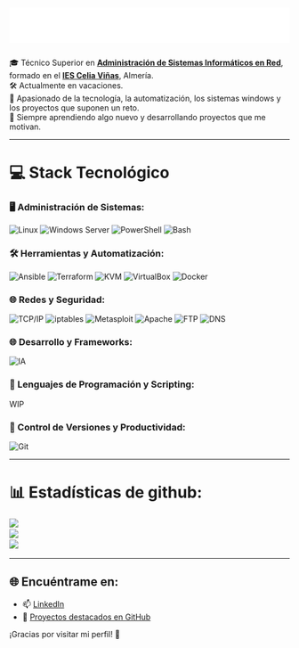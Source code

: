 <h1 align="center">
  <img src="https://raw.githubusercontent.com/AlexRL0/AlexRL0/master/name.svg" alt="Alex" />
</h1>

<!-- Nivel 3: Código personalizado para el README -->

🎓 Técnico Superior en **[Administración de Sistemas Informáticos en Red](https://todofp.es/que-estudiar/familias-profesionales/informatica-comunicaciones/admin-sist-informaticos-red.html)**, formado en el **[IES Celia Viñas](https://iescelia.org)**, Almería.    
🛠️ Actualmente en vacaciones.  
🚀 Apasionado de la tecnología, la automatización, los sistemas windows y los proyectos que suponen un reto.  
🌱 Siempre aprendiendo algo nuevo y desarrollando proyectos que me motivan.

---

# 💻 Stack Tecnológico

### 🖥️ Administración de Sistemas:
![Linux](https://img.shields.io/badge/Linux-FCC624?style=for-the-badge&logo=linux&logoColor=black)
![Windows Server](https://img.shields.io/badge/Windows_Server-0078D6?style=for-the-badge&logo=windows&logoColor=white)
![PowerShell](https://img.shields.io/badge/PowerShell-5391FE?style=for-the-badge&logo=powershell&logoColor=white)
![Bash](https://img.shields.io/badge/Bash-121011?style=for-the-badge&logo=gnu-bash&logoColor=white)

### 🛠️ Herramientas y Automatización:
![Ansible](https://img.shields.io/badge/Ansible-%231A1918.svg?style=for-the-badge&logo=ansible&logoColor=white)
![Terraform](https://img.shields.io/badge/Terraform-623CE4?style=for-the-badge&logo=terraform&logoColor=white)
![KVM](https://img.shields.io/badge/KVM-EE0000?style=for-the-badge&logo=linux&logoColor=white)
![VirtualBox](https://img.shields.io/badge/VirtualBox-%23007CFF.svg?style=for-the-badge&logo=virtualbox&logoColor=white)
![Docker](https://img.shields.io/badge/Docker-2496ED?style=for-the-badge&logo=docker&logoColor=white)

### 🌐 Redes y Seguridad:
![TCP/IP](https://img.shields.io/badge/TCP%2FIP-00599C?style=for-the-badge&logo=network&logoColor=white)
![iptables](https://img.shields.io/badge/iptables-lightgrey?style=for-the-badge&logo=linux&logoColor=black)
![Metasploit](https://img.shields.io/badge/Metasploit-000000?style=for-the-badge&logo=metasploit&logoColor=white)
![Apache](https://img.shields.io/badge/Apache-%23D22128.svg?style=for-the-badge&logo=apache&logoColor=white)
![FTP](https://img.shields.io/badge/FTP-0061A8?style=for-the-badge&logo=files&logoColor=white)
![DNS](https://img.shields.io/badge/DNS-4285F4?style=for-the-badge&logo=google&logoColor=white)

### 🌐 Desarrollo y Frameworks:
![IA](https://img.shields.io/badge/IA-000000?style=for-the-badge&logo=openai&logoColor=white)

### 🧠 Lenguajes de Programación y Scripting:
WIP

### 🧰 Control de Versiones y Productividad:
![Git](https://img.shields.io/badge/Git-F05032?style=for-the-badge&logo=git&logoColor=white)

---

# 📊 Estadísticas de github:
![](https://github-readme-stats.vercel.app/api?username=AlexRL0&theme=dark&hide_border=false&include_all_commits=true&count_private=true)<br/>
![](https://nirzak-streak-stats.vercel.app/?user=AlexRL0&theme=dark&hide_border=false)<br/>
![](https://github-readme-stats.vercel.app/api/top-langs/?username=AlexRL0&theme=dark&hide_border=false&include_all_commits=true&count_private=true&layout=compact)

---

## 🌐 Encuéntrame en:

- 📫 [LinkedIn](WIP)
- 📁 [Proyectos destacados en GitHub](https://github.com/AlexRL0?tab=repositories)

¡Gracias por visitar mi perfil! 🚀

